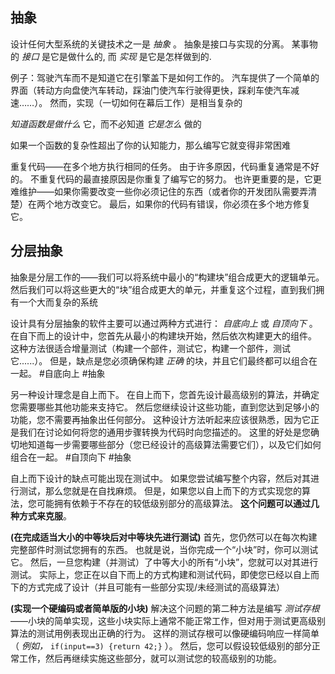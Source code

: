 
## 抽象

设计任何大型系统的关键技术之一是 _抽象_ 。 
抽象是接口与实现的分离。 某事物的 _接口_ 是它是做什么的, 而 _实现_ 是它是怎样做到的.

例子：驾驶汽车而不是知道它在引擎盖下是如何工作的。 汽车提供了一个简单的界面（转动方向盘使汽车转动，踩油门使汽车行驶得更快，踩刹车使汽车减速……）。 然而，实现（一切如何在幕后工作）是相当复杂的

_知道函数是做什么_ 它，而不必知道 _它是怎么_ 做的

如果一个函数的复杂性超出了你的认知能力，那么编写它就变得非常困难

重复代码——在多个地方执行相同的任务。 由于许多原因，代码重复通常是不好的。 不重复代码的最直接原因是你重复了编写它的努力。 也许更重要的是，它更难维护——如果你需要改变一些你必须记住的东西（或者你的开发团队需要弄清楚）在两个地方改变它。 最后，如果你的代码有错误，你必须在多个地方修复它。

## 分层抽象

抽象是分层工作的——我们可以将系统中最小的“构建块”组合成更大的逻辑单元。 然后我们可以将这些更大的“块”组合成更大的单元，并重复这个过程，直到我们拥有一个大而复杂的系统

设计具有分层抽象的软件主要可以通过两种方式进行： _自底向上_ 或 _自顶向下_ 。 在自下而上的设计中，您首先从最小的构建块开始，然后依次构建更大的组件。 这种方法很适合增量测试（构建一个部件，测试它，构建一个部件，测试它......）。 但是，缺点是您必须确保构建 _正确_ 的块，并且它们最终都可以组合在一起。 #自底向上 #抽象

另一种设计理念是自上而下。 在自上而下，您首先设计最高级别的算法，并确定您需要哪些其他功能来支持它。 然后您继续设计这些功能，直到您达到足够小的功能，您不需要再抽象出任何部分。 这种设计方法听起来应该很熟悉，因为它正是我们在讨论如何将您的通用步骤转换为代码时向您描述的。 这里的好处是您确切地知道每一步需要哪些部分（您已经设计的高级算法需要它们），以及它们如何组合在一起。 #自顶向下 #抽象 

自上而下设计的缺点可能出现在测试中。 如果您尝试编写整个内容，然后对其进行测试，那么您就是在自找麻烦。 但是，如果您以自上而下的方式实现您的算法，您可能拥有依赖于不存在的较低级别部分的高级算法。 **这个问题可以通过几种方式来克服**。

**(在完成适当大小的中等块后对中等块先进行测试)** 首先，您仍然可以在每次构建完整部件时测试您拥有的东西。 也就是说，当你完成一个“小块”时，你可以测试它。 然后，一旦您构建（并测试）了中等大小的所有“小块”，您就可以对其进行测试。 实际上，您正在以自下而上的方式构建和测试代码，即使您已经以自上而下的方式完成了设计（并且可能有一些部分实现/未经测试的高级算法）

**(实现一个硬编码或者简单版的小块)** 解决这个问题的第二种方法是编写 _测试存根_ ——小块的简单实现，这些小块实际上通常不能正常工作，但对用于测试更高级别算法的测试用例表现出正确的行为。 这样的测试存根可以像硬编码响应一样简单（ _例如，_ `if(input==3) {return 42;}` ）。 然后，您可以假设较低级别的部分正常工作，然后再继续实施这些部分，就可以测试您的较高级别的功能。